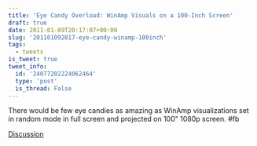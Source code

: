 ```yaml
---
title: 'Eye Candy Overload: WinAmp Visuals on a 100-Inch Screen'
draft: true
date: 2011-01-09T20:17:07+00:00
slug: '201101092017-eye-candy-winamp-100inch'
tags:
  - tweets
is_tweet: true
tweet_info:
  id: '24077202224062464'
  type: 'post'
  is_thread: False
---
```




There would be few eye candies as amazing as WinAmp visualizations set in random mode in full screen and projected on 100" 1080p screen. #fb

[Discussion](https://x.com/sytelus/status/24077202224062464)
